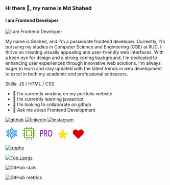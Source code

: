 ### Hi there 👋, my name is Md Shahed
#### I am Frontend Developer
![I am Frontend Developer](https://media.licdn.com/dms/image/D4E16AQFnAvb02GV1nA/profile-displaybackgroundimage-shrink_350_1400/0/1695574924418?e=1701907200&v=beta&t=u_rLqaKls7ry8CJR2pFOA3wXcxLK0VwWI8Us8q1reD4)

My name is Shahed, and I'm a passionate frontend developer. Currently, I'm pursuing my studies in Computer Science and Engineering (CSE) at IIUC. I thrive on creating visually appealing and user-friendly web interfaces. With a keen eye for design and a strong coding background, I'm dedicated to enhancing user experiences through innovative web solutions. I'm always eager to learn and stay updated with the latest trends in web development to excel in both my academic and professional endeavors.

Skills:  JS / HTML / CSS

- 🔭 I’m currently working on my portfolio website 
- 🌱 I’m currently learning javascript 
- 👯 I’m looking to collaborate on github 
- 💬 Ask me about Frontend Development 


[<img src='https://cdn.jsdelivr.net/npm/simple-icons@3.0.1/icons/github.svg' alt='github' height='40'>](https://github.com/mdshahed89)  [<img src='https://cdn.jsdelivr.net/npm/simple-icons@3.0.1/icons/linkedin.svg' alt='linkedin' height='40'>](https://www.linkedin.com/in/shahed89/)  [<img src='https://cdn.jsdelivr.net/npm/simple-icons@3.0.1/icons/instagram.svg' alt='instagram' height='40'>](https://www.instagram.com/mdshahed827/)  

<a href='https://archiveprogram.github.com/'><img src='https://raw.githubusercontent.com/acervenky/animated-github-badges/master/assets/acbadge.gif' width='40' height='40'></a> <a href='https://docs.github.com/en/developers'><img src='https://raw.githubusercontent.com/acervenky/animated-github-badges/master/assets/devbadge.gif' width='40' height='40'></a> <a href='https://github.com/pricing'><img src='https://raw.githubusercontent.com/acervenky/animated-github-badges/master/assets/pro.gif' width='40' height='40'></a> <a href='https://stars.github.com/'><img src='https://raw.githubusercontent.com/acervenky/animated-github-badges/master/assets/starbadge.gif' width='35' height='35'></a> <a href='https://docs.github.com/en/github/supporting-the-open-source-community-with-github-sponsors'><img src='https://raw.githubusercontent.com/acervenky/animated-github-badges/master/assets/sponsorbadge.gif' width='35' height='35'></a> 

[![trophy](https://github-profile-trophy.vercel.app/?username=mdshahed89)](https://github.com/ryo-ma/github-profile-trophy)

[![Top Langs](https://github-readme-stats.vercel.app/api/top-langs/?username=mdshahed89)](https://github.com/anuraghazra/github-readme-stats)

![GitHub stats](https://github-readme-stats.vercel.app/api?username=mdshahed89&show_icons=true)  

![GitHub metrics](https://metrics.lecoq.io/mdshahed89)  

